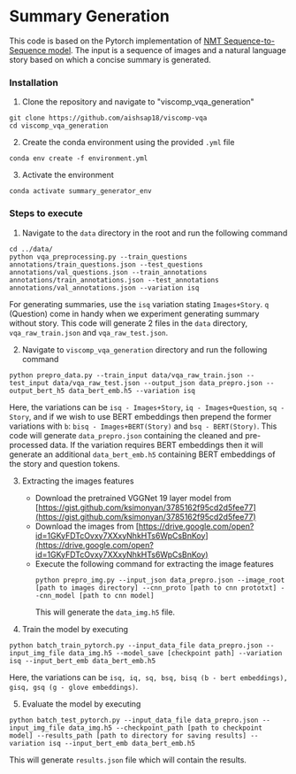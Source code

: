 
# Summary Generation

This code is based on the Pytorch implementation of [NMT Sequence-to-Sequence model](https://github.com/tensorflow/nmt). The input is a sequence of images and a natural language story based on which a concise summary is generated. 

### Installation 

1. Clone the repository and navigate to "viscomp_vqa_generation"
```
git clone https://github.com/aishsap18/viscomp-vqa
cd viscomp_vqa_generation
```

2. Create the conda environment using the provided `.yml` file
```
conda env create -f environment.yml
```

3. Activate the environment
```
conda activate summary_generator_env
```

### Steps to execute

1. Navigate to the `data` directory in the root and run the following command
```
cd ../data/
python vqa_preprocessing.py --train_questions annotations/train_questions.json --test_questions annotations/val_questions.json --train_annotations annotations/train_annotations.json --test_annotations annotations/val_annotations.json --variation isq
```
For generating summaries, use the `isq` variation stating `Images+Story`. `q` (Question) come in handy when we experiment generating summary without story. 
This code will generate 2 files in the `data` directory, `vqa_raw_train.json` and `vqa_raw_test.json`.

2. Navigate to `viscomp_vqa_generation` directory and run the following command
```
python prepro_data.py --train_input data/vqa_raw_train.json --test_input data/vqa_raw_test.json --output_json data_prepro.json --output_bert_h5 data_bert_emb.h5 --variation isq
```
Here, the variations can be `isq - Images+Story`, `iq - Images+Question`, `sq - Story`, and if we wish to use BERT embeddings then prepend the former variations with `b`: `bisq - Images+BERT(Story)` and `bsq - BERT(Story)`. 
This code will generate `data_prepro.json` containing the cleaned and pre-processed data. If the variation requires BERT embeddings then it will generate an additional `data_bert_emb.h5` containing BERT embeddings of the story and question tokens.  

3. Extracting the images features 
	- Download the pretrained VGGNet 19 layer model from [https://gist.github.com/ksimonyan/3785162f95cd2d5fee77](https://gist.github.com/ksimonyan/3785162f95cd2d5fee77)
	- Download the images from [https://drive.google.com/open?id=1GKyFDTcOvxy7XXxyNhkHTs6WpCsBnKoy](https://drive.google.com/open?id=1GKyFDTcOvxy7XXxyNhkHTs6WpCsBnKoy)
	- Execute the following command for extracting the image features
		```
		python prepro_img.py --input_json data_prepro.json --image_root [path to images directory] --cnn_proto [path to cnn prototxt] --cnn_model [path to cnn model]
		```
		This will generate the `data_img.h5` file.

4. Train the model by executing 
```
python batch_train_pytorch.py --input_data_file data_prepro.json --input_img_file data_img.h5 --model_save [checkpoint path] --variation isq --input_bert_emb data_bert_emb.h5
```
Here, the variations can be `isq, iq, sq, bsq, bisq (b - bert embeddings), gisq, gsq (g - glove embeddings)`. 

5. Evaluate the model by executing 
```
python batch_test_pytorch.py --input_data_file data_prepro.json --input_img_file data_img.h5 --checkpoint_path [path to checkpoint model] --results_path [path to directory for saving results] --variation isq --input_bert_emb data_bert_emb.h5
```
This will generate `results.json` file which will contain the results.
